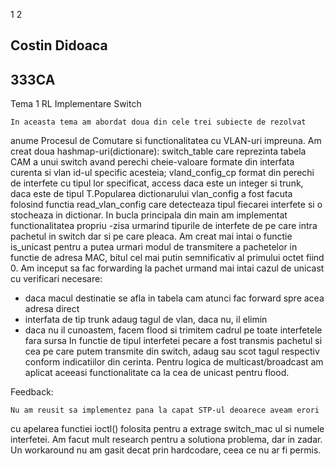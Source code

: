 1 2
## Costin Didoaca ##
## 333CA ##

Tema 1 RL
Implementare Switch

    In aceasta tema am abordat doua din cele trei subiecte de rezolvat
anume Procesul de Comutare si functionalitatea cu VLAN-uri impreuna.
Am creat doua hashmap-uri(dictionare): switch_table care reprezinta tabela 
CAM a unui switch avand perechi cheie-valoare formate din interfata curenta 
si vlan id-ul specific acesteia; vland_config_cp format din perechi de 
interfete cu tipul lor specificat, access daca este un integer si trunk,
daca este de tipul T.Popularea dictionarului vlan_config a fost facuta 
folosind functia read_vlan_config care detecteaza tipul fiecarei interfete 
si o stocheaza in dictionar.
    In bucla principala din main am implementat functionalitatea propriu
-zisa urmarind tipurile de interfete de pe care intra pachetul in switch
dar si pe care pleaca. Am creat mai intai o functie is_unicast pentru a 
putea urmari modul de transmitere a pachetelor in functie de adresa MAC,
bitul cel mai putin semnificativ al primului octet fiind 0. Am inceput
sa fac forwarding la pachet urmand mai intai cazul de unicast cu verificari
necesare:
- daca macul destinatie se afla in tabela cam atunci fac forward spre acea
adresa direct
- interfata de tip trunk adaug tagul de vlan, daca nu, il elimin
- daca nu il cunoastem, facem flood si trimitem cadrul pe toate interfetele 
fara sursa
    In functie de tipul interfetei pecare a fost transmis pachetul si cea
pe care putem transmite din switch, adaug sau scot tagul respectiv conform
indicatiilor din cerinta. 
    Pentru logica de multicast/broadcast am aplicat aceeasi functionalitate 
ca la cea de unicast pentru flood.

Feedback: 

    Nu am reusit sa implementez pana la capat STP-ul deoarece aveam erori
cu apelarea functiei ioctl() folosita pentru a extrage switch_mac ul si 
numele interfetei. Am facut mult research pentru a solutiona problema, dar 
in zadar. Un workaround nu am gasit decat prin hardcodare, ceea ce nu ar 
fi permis.
